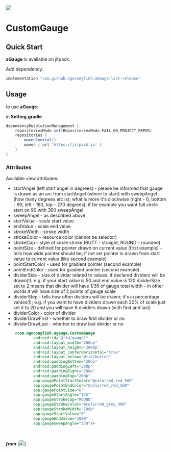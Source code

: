 [![](https://jitpack.io/v/ngoconglinh/aGauge.svg)](https://jitpack.io/#ngoconglinh/aGauge)

CustomGauge
===========

## Quick Start

**aGauge** is available on jitpack.

Add dependency:

```groovy
implementation "com.github.ngoconglinh:aGauge:last-release"

```

## Usage

to use **aGauge**:

in **Setting.gradle**
```groovy
dependencyResolutionManagement {
    repositoriesMode.set(RepositoriesMode.FAIL_ON_PROJECT_REPOS)
    repositories {
        mavenCentral()
        maven { url 'https://jitpack.io' }
    }
}
```
### Attributes

Available view attributes:

* startAngel (left start angel in degrees) - please be informed that gauge is drawn as an arc from startAngel (where to start) with sweepAngel (how many degrees arc is); what is more it's clockwise (right - 0, bottom - 90, left - 180, top - 270 degrees); if for example you want full circle start on 90 with 360 sweepAngel
* sweepAngel - as described above
* startValue - scale start value
* endValue - scale end value
* strokeWidth - stroke width
* strokeColor - resource color (cannot be selector)
* strokeCap - style of circle stroke (BUTT - straight, ROUND - rounded)
* pointSize - defined for pointer drawn on current value (first example) - tells how wide pointer should be; if not set pointer is drawn from start value to current value (like second example)
* pointStartColor - used for gradient pointer (second example)
* pointEndColor - used for gradient pointer (second example)
* dividerSize - size of divider related to values; if declared dividers will be drawn(!); e.g. if your start value is 50 and end value is 120 dividerSize set to 2 means that divider will have 1/35 of gauge total width - in other words it will have size of 2 points of gauge scale
* dividerStep - tells how often dividers will be drawn; it's in percentage values(!); e.g. if you want to have dividers drawn each 20% of scale just set it to 20 and you will have 6 dividers drawn (with first and last)
* dividerColor - color of divider
* dividerDrawFirst - whether to draw first divider or no
* dividerDrawLast - whether to draw last divider or no



```xml
    <com.ngoconglinh.agauge.CustomGauge
            android:id="@+id/gauge1"
            android:layout_width="200dp"
            android:layout_height="200dp"
            android:layout_centerHorizontal="true"
            android:layout_below="@+id/button"
            android:paddingBottom="20dp"
            android:paddingLeft="20dp"
            android:paddingRight="20dp"
            android:paddingTop="20dp"
            app:gaugePointStartColor="@color/md_red_500"
            app:gaugePointEndColor="@color/md_red_500"
            app:gaugePointSize="6"
            app:gaugeStartAngle="135"
            app:gaugeStrokeCap="ROUND"
            app:gaugeStrokeColor="@color/md_grey_400"
            app:gaugeStrokeWidth="10dp"
            app:gaugeStartValue="0"
            app:gaugeEndValue="1000"
            app:gaugeSweepAngle="270"/>

```
&nbsp;

***from*** [![](https://github.com/pkleczko/CustomGauge)]
